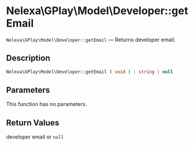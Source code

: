 # Nelexa\GPlay\Model\Developer::getEmail
`Nelexa\GPlay\Model\Developer::getEmail` — Returns developer email.

## Description
```php
Nelexa\GPlay\Model\Developer::getEmail ( void ) : string | null
```

## Parameters
This function has no parameters.

## Return Values
developer email or `null`

